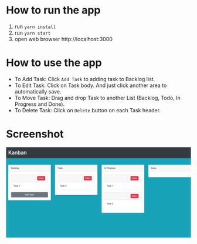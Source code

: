 # How to run the app
1. run `yarn install`
2. run `yarn start`
3. open web browser http://localhost:3000

# How to use the app
- To Add Task: Click `Add Task` to adding task to Backlog list.
- To Edit Task: Click on Task body. And just click another area to automatically save.
- To Move Task: Drag and drop Task to another List (Backlog, Todo, In Progress and Done).
- To Delete Task: Click on `Delete` button on each Task header.

# Screenshot
![kanban](kanban.png)